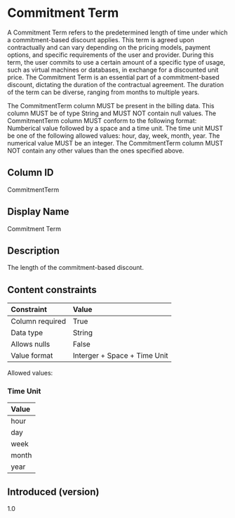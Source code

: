 # Commitment Term

A Commitment Term refers to the predetermined length of time under which a commitment-based discount applies. This term is agreed upon contractually and can vary depending on the pricing models, payment options, and specific requirements of the user and provider. During this term, the user commits to use a certain amount of a specific type of usage, such as virtual machines or databases, in exchange for a discounted unit price. The Commitment Term is an essential part of a commitment-based discount, dictating the duration of the contractual agreement. The duration of the term can be diverse, ranging from months to multiple years.

The CommitmentTerm column MUST be present in the billing data. This column MUST be of type String and MUST NOT contain null values. The CommitmentTerm column MUST conform to the following format: Numberical value followed by a space and a time unit. The time unit MUST be one of the following allowed values: hour, day, week, month, year. The numerical value MUST be an integer. The CommitmentTerm column MUST NOT contain any other values than the ones specified above.

## Column ID

CommitmentTerm

## Display Name

Commitment Term

## Description

The length of the commitment-based discount.

## Content constraints

|    Constraint   |      Value      |
|:----------------|:----------------|
| Column required | True            |
| Data type       | String          |
| Allows nulls    | False           |
| Value format    | Interger + Space + Time Unit|

Allowed values:

### Time Unit

| Value |
| :---- |
| hour  |
| day   |
| week  |
| month |
| year  |

## Introduced (version)

1.0
